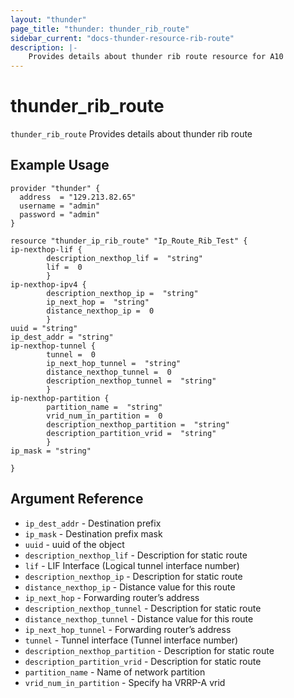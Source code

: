 ```yaml
---
layout: "thunder"
page_title: "thunder: thunder_rib_route"
sidebar_current: "docs-thunder-resource-rib-route"
description: |-
	Provides details about thunder rib route resource for A10
---
```


# thunder\_rib\_route

`thunder_rib_route` Provides details about thunder rib route 
## Example Usage


```hcl
provider "thunder" {
  address  = "129.213.82.65"
  username = "admin"
  password = "admin"
}

resource "thunder_ip_rib_route" "Ip_Route_Rib_Test" {
ip-nexthop-lif {   
        description_nexthop_lif =  "string" 
        lif =  0 
        }
ip-nexthop-ipv4 {   
        description_nexthop_ip =  "string" 
        ip_next_hop =  "string" 
        distance_nexthop_ip =  0 
        }
uuid = "string"
ip_dest_addr = "string"
ip-nexthop-tunnel {   
        tunnel =  0 
        ip_next_hop_tunnel =  "string" 
        distance_nexthop_tunnel =  0 
        description_nexthop_tunnel =  "string" 
        }
ip-nexthop-partition {   
        partition_name =  "string" 
        vrid_num_in_partition =  0 
        description_nexthop_partition =  "string" 
        description_partition_vrid =  "string" 
        }
ip_mask = "string"
 
}

```

## Argument Reference

* `ip_dest_addr` - Destination prefix
* `ip_mask` - Destination prefix mask
* `uuid` - uuid of the object
* `description_nexthop_lif` - Description for static route
* `lif` - LIF Interface (Logical tunnel interface number)
* `description_nexthop_ip` - Description for static route
* `distance_nexthop_ip` - Distance value for this route
* `ip_next_hop` - Forwarding router’s address
* `description_nexthop_tunnel` - Description for static route
* `distance_nexthop_tunnel` - Distance value for this route
* `ip_next_hop_tunnel` - Forwarding router’s address
* `tunnel` - Tunnel interface (Tunnel interface number)
* `description_nexthop_partition` - Description for static route
* `description_partition_vrid` - Description for static route
* `partition_name` - Name of network partition
* `vrid_num_in_partition` - Specify ha VRRP-A vrid
